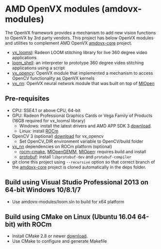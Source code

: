 # AMD OpenVX modules (amdovx-modules)
The OpenVX framework provides a mechanism to add new vision functions to OpenVX by 3rd party vendors. This project has below OpenVX modules and utilities to complement AMD OpenVX [amdovx-core](https://github.com/GPUOpen-ProfessionalCompute-Libraries/amdovx-core) project.
* [vx_loomsl](vx_loomsl/README.md): Radeon LOOM stitching library for live 360 degree video applications
* [loom_shell](utils/loom_shell/README.md): an interpreter to prototype 360 degree video stitching applications using a script
* [vx_opencv](vx_opencv/README.md): OpenVX module that implemented a mechanism to access OpenCV functionality as OpenVX kernels
* [vx_nn](vx_nn/README.md): OpenVX neural network module that was built on top of [MIOpen](https://github.com/ROCmSoftwarePlatform/MIOpen) 

## Pre-requisites
* CPU: SSE4.1 or above CPU, 64-bit
* GPU: Radeon Professional Graphics Cards or Vega Family of Products (16GB required for vx_loomsl library)
  * Windows: install the latest drivers and AMD APP SDK 3 [download](http://developer.amd.com/amd-accelerated-parallel-processing-app-sdk/).
  * Linux: install [ROCm](https://rocm.github.io/ROCmInstall.html)
* OpenCV 3 (optional) [download](https://github.com/opencv/opencv/releases) for vx_opencv
  * Set OpenCV_DIR environment variable to OpenCV/build folder
* [vx_nn](vx_nn/README.md) dependencies on ROCm platform (optional)
  * [rocm-cmake](https://github.com/RadeonOpenCompute/rocm-cmake), [MIOpenGEMM](https://github.com/ROCmSoftwarePlatform/MIOpenGEMM), [MIOpen](https://github.com/ROCmSoftwarePlatform/MIOpen): requires build and install
  * [protobuf](https://github.com/google/protobuf): install `libprotobuf-dev` and `protobuf-compiler`
* git clone this project using `--recursive` option so that correct branch of the [amdovx-core](https://github.com/GPUOpen-ProfessionalCompute-Libraries/amdovx-core) project is cloned automatically in the deps folder.

## Build using Visual Studio Professional 2013 on 64-bit Windows 10/8.1/7
* Use amdovx-modules/loom.sln to build for x64 platform

## Build using CMake on Linux (Ubuntu 16.04 64-bit) with ROCm
* Install CMake 2.8 or newer [download](http://cmake.org/download/).
* Use CMake to configure and generate Makefile
